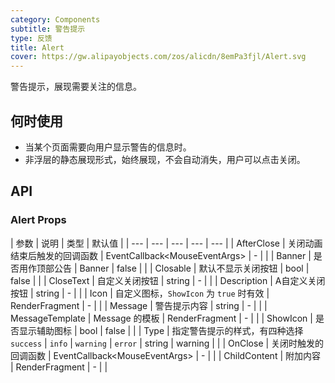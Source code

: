 ```yaml
---
category: Components
subtitle: 警告提示
type: 反馈
title: Alert
cover: https://gw.alipayobjects.com/zos/alicdn/8emPa3fjl/Alert.svg
---
```


警告提示，展现需要关注的信息。

## 何时使用

- 当某个页面需要向用户显示警告的信息时。
- 非浮层的静态展现形式，始终展现，不会自动消失，用户可以点击关闭。

## API

### Alert Props

| 参数             | 说明  | 类型          | 默认值    |
| --- | --- | --- | --- | --- |
| AfterClose | 	关闭动画结束后触发的回调函数 | EventCallback&lt;MouseEventArgs> | - |  |
| Banner | 是否用作顶部公告 | Banner | false |  |
| Closable | 默认不显示关闭按钮 | bool | false |  |
| CloseText | 自定义关闭按钮 | string | - |  |
| Description | A自定义关闭按钮 | string | - |  |
| Icon | 自定义图标，`ShowIcon` 为 `true` 时有效 | RenderFragment | - |  |
| Message | 警告提示内容 | string | - |  |
| MessageTemplate | Message 的模板 | RenderFragment | - | |
| ShowIcon | 是否显示辅助图标 | bool | false |  |
| Type | 指定警告提示的样式，有四种选择 `success` \| `info` \| `warning` \| `error` | string | warning |  |
| OnClose | 关闭时触发的回调函数 | EventCallback&lt;MouseEventArgs> | - |  |
| ChildContent | 附加内容 | RenderFragment | - |  |
